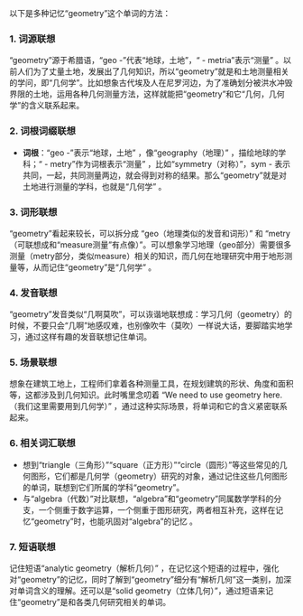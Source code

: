 以下是多种记忆“geometry”这个单词的方法：

### 1. 词源联想
“geometry”源于希腊语，“geo -”代表“地球，土地”，“ - metria”表示“测量” 。以前人们为了丈量土地，发展出了几何知识，所以“geometry”就是和土地测量相关的学问，即“几何学”。比如想象古代埃及人在尼罗河边，为了准确划分被洪水冲毁界限的土地，运用各种几何测量方法，这样就能把“geometry”和它“几何，几何学”的含义联系起来。

### 2. 词根词缀联想
- **词根**：“geo -”表示“地球，土地” ，像“geography（地理）” ，描绘地球的学科；“ - metry”作为词根表示“测量” ，比如“symmetry（对称）”，sym - 表示共同，一起，共同测量两边，就会得到对称的结果。那么“geometry”就是对土地进行测量的学科，也就是“几何学” 。

### 3. 词形联想
“geometry”看起来较长，可以拆分成 “geo（地理类似的发音和词形）” 和 “metry（可联想成和“measure测量”有点像）”。可以想象学习地理（geo部分）需要很多测量（metry部分，类似measure）相关的知识，而几何在地理研究中用于地形测量等，从而记住“geometry”是“几何学” 。

### 4. 发音联想
“geometry”发音类似“几啊莫吹”，可以诙谐地联想成：学习几何（geometry）的时候，不要只会“几啊”地感叹难，也别像吹牛（莫吹）一样说大话，要脚踏实地学习，通过这样有趣的发音联想记住单词。

### 5. 场景联想
想象在建筑工地上，工程师们拿着各种测量工具，在规划建筑的形状、角度和面积等，这都涉及到几何知识。此时嘴里念叨着 “We need to use geometry here.（我们这里需要用到几何学）” ，通过这种实际场景，将单词和它的含义紧密联系起来。

### 6. 相关词汇联想
- 想到“triangle（三角形）”“square（正方形）”“circle（圆形）”等这些常见的几何图形，它们都是几何学（geometry）研究的对象，通过记住这些几何图形的单词，联想到它们所属的学科“geometry”。
 - 与“algebra（代数）”对比联想，“algebra”和“geometry”同属数学学科的分支，一个侧重于数字运算，一个侧重于图形研究，两者相互补充，这样在记忆“geometry”时，也能巩固对“algebra”的记忆 。

### 7. 短语联想
记住短语“analytic geometry（解析几何）” ，在记忆这个短语的过程中，强化对“geometry”的记忆，同时了解到“geometry”细分有“解析几何”这一类别，加深对单词含义的理解。还可以是“solid geometry（立体几何）”，通过短语来记住“geometry”是和各类几何研究相关的单词。 